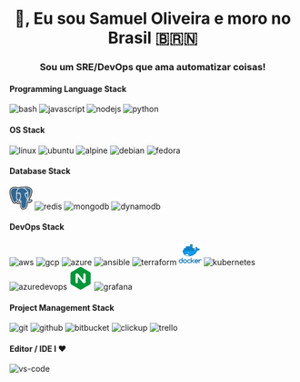 <h1 align="center"> 👋, Eu sou Samuel Oliveira e moro no Brasil 🇧🇷🇳</h1>
<h3 align="center">Sou um SRE/DevOps que ama automatizar coisas!</h3>

#### Programming Language Stack
<p align="left"><img src="https://www.vectorlogo.zone/logos/gnu_bash/gnu_bash-icon.svg" alt="bash" title="bash" title="bash" width="40" height="40"/>  <img src="https://logospng.org/download/javascript/logo-javascript-icon-1024.png" alt="javascript" title="javascript" width="40" height="40"/> <img 
src="https://logospng.org/download/node-js/logo-node-js-256.png" alt="nodejs" title="nodejs" width="40" height="40"/> <img src="https://upload.wikimedia.org/wikipedia/commons/1/1f/Python_logo_01.svg" alt="python" title="python" width="40" height="40"/>

#### OS Stack
<p align="left"><img src="https://brandlogos.net/wp-content/uploads/2020/03/Linux-logo.png" alt="linux" title="linux" width="40" height="40"/>  <img src="https://www.vectorlogo.zone/logos/ubuntu/ubuntu-icon.svg" alt="ubuntu" title="ubuntu" width="40" height="40"/>  <img src="https://www.vectorlogo.zone/logos/alpinelinux/alpinelinux-icon.svg" alt="alpine" title="alpine" width="40" height="40"/> <img 
src="https://upload.wikimedia.org/wikipedia/commons/0/04/Debian_logo.png" alt="debian" title="debian" width="40" height="40"/> <img 
src="https://upload.wikimedia.org/wikipedia/commons/thumb/b/bd/Fedora-logo.svg/2048px-Fedora-logo.svg.png" alt="fedora" title="fedora" width="40" height="40"/> </p>


#### Database Stack
<p align="left"><img src="https://raw.githubusercontent.com/github/explore/80688e429a7d4ef2fca1e82350fe8e3517d3494d/topics/postgresql/postgresql.png" alt="postgresql" title="postgresql" width="40" height="40"/>  <img 
src="https://download.logo.wine/logo/Redis/Redis-Logo.wine.png" alt="redis" title="redis" width="40" height="40"/>  <img 
src="https://w7.pngwing.com/pngs/956/695/png-transparent-mongodb-original-wordmark-logo-icon-thumbnail.png" alt="mongodb" title="mongodb" width="40" height="40"/> <img
src="https://cdn.worldvectorlogo.com/logos/aws-dynamodb.svg" alt="dynamodb" title="dynamodb" width="40" height="40"/> </p>


#### DevOps Stack 
<p align="left"><img src="https://www.vectorlogo.zone/logos/amazon_aws/amazon_aws-icon.svg" alt="aws" title="aws" width="40" height="40"/> 
<img src="https://www.vectorlogo.zone/logos/google_cloud/google_cloud-icon.svg" alt="gcp" title="gcp" width="40" height="40"/>
<img src="https://swimburger.net/media/ppnn3pcl/azure.png" alt="azure" title="azure" width="40" height="40"/>  
<img src="https://www.vectorlogo.zone/logos/ansible/ansible-icon.svg" alt="ansible" title="ansible" width="40" height="40"/> 
<img src="https://www.vectorlogo.zone/logos/terraformio/terraformio-icon.svg" alt="terraform" title="terraform" width="40" height="40"/> 
<img src="https://raw.githubusercontent.com/github/explore/80688e429a7d4ef2fca1e82350fe8e3517d3494d/topics/docker/docker.png" alt="docker" title="docker" width="40" height="40"/>  
<img src="https://www.vectorlogo.zone/logos/kubernetes/kubernetes-icon.svg" alt="kubernetes" title="kubernetes" width="40" height="40"/>
<img src="https://cdn.iconscout.com/icon/free/png-256/azure-devops-3628645-3029870.png" alt="azuredevops" title="azuredevops" width="40" height="40"/>
<img src="https://raw.githubusercontent.com/github/explore/85cceaeeaf993ca35664dc37ea24f9237fbbfc14/topics/nginx/nginx.png" alt="nginx" title="nginx" width="40" height="40"/>  
<img src="https://www.vectorlogo.zone/logos/grafana/grafana-icon.svg" alt="grafana" title="grafana" width="40" height="40"/> </p>

#### Project Management Stack
<p align="left"><img src="https://www.vectorlogo.zone/logos/git-scm/git-scm-icon.svg" alt="git" title="git" width="40" height="40"/>  <img src="https://www.vectorlogo.zone/logos/github/github-icon.svg" alt="github" title="github" width="40" height="40"/> <img src="https://www.vectorlogo.zone/logos/bitbucket/bitbucket-icon.svg" alt="bitbucket" title="bitbucket" width="40" height="40"/>  <img src="https://clickup.com/images/for-se-page/clickup.png" alt="clickup" title="clickup" width="40" height="40"/> <img src="https://www.vectorlogo.zone/logos/trello/trello-icon.svg" alt="trello" title="trello" width="40" height="40"/></p>

#### Editor / IDE I ♥
<p align="left"><img 
src="https://www.vectorlogo.zone/logos/visualstudio_code/visualstudio_code-icon.svg" alt="vs-code" title="vs-code" width="40" height="40"/> </p>
<!--
**samueljholiver/samueljholiver** is a ✨ _special_ ✨ repository because its `README.md` (this file) appears on your GitHub profile.
